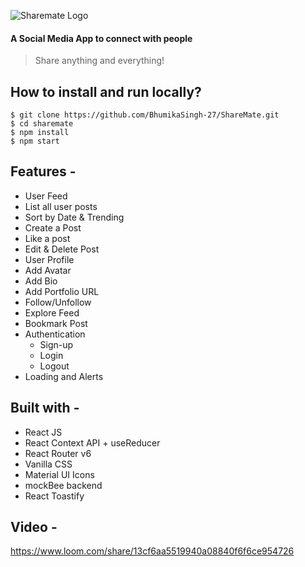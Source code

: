 ![Sharemate Logo](https://res.cloudinary.com/dgoldjr3g/image/upload/v1688866430/NegProjects/favicon_idgipx.jpg)

#### A Social Media App to connect with people

> Share anything and everything!

## How to install and run locally?

```
$ git clone https://github.com/BhumikaSingh-27/ShareMate.git
$ cd sharemate
$ npm install
$ npm start
```

## Features -

- User Feed
- List all user posts
- Sort by Date & Trending
- Create a Post
- Like a post
- Edit & Delete Post
- User Profile
- Add Avatar
- Add Bio
- Add Portfolio URL
- Follow/Unfollow
- Explore Feed
- Bookmark Post
- Authentication
  - Sign-up
  - Login
  - Logout
- Loading and Alerts

## Built with -

- React JS
- React Context API + useReducer
- React Router v6
- Vanilla CSS
- Material UI Icons
- mockBee backend
- React Toastify

## Video -
https://www.loom.com/share/13cf6aa5519940a08840f6f6ce954726